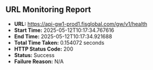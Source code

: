 ## URL Monitoring Report

- **URL:** https://api-gw1-prod1.fisglobal.com/gw/v1/health
- **Start Time:** 2025-05-12T10:17:34.767616
- **End Time:** 2025-05-12T10:17:34.921688
- **Total Time Taken:** 0.154072 seconds
- **HTTP Status Code:** 200
- **Status:** Success
- **Failure Reason:** N/A
